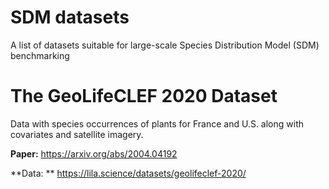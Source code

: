 # SDM datasets
A list of datasets suitable for large-scale Species Distribution Model (SDM) benchmarking

# The GeoLifeCLEF 2020 Dataset

Data with species occurrences of plants for France and U.S. along with covariates and satellite imagery.

**Paper:** https://arxiv.org/abs/2004.04192

**Data: ** https://lila.science/datasets/geolifeclef-2020/

